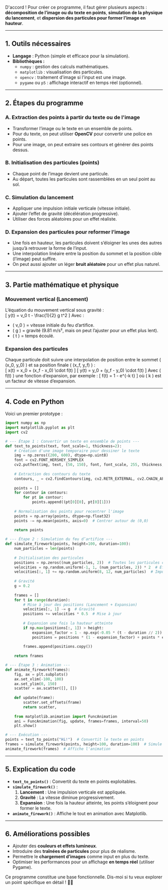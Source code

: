 D'accord ! Pour créer ce programme, il faut gérer plusieurs aspects : **décomposition de l’image ou du texte en points**, **simulation de la physique du lancement**, et **dispersion des particules pour former l’image en hauteur**.  

---  
## **1. Outils nécessaires**
- **Langage** : Python (simple et efficace pour la simulation).  
- **Bibliothèques :**  
  - `numpy` : gestion des calculs mathématiques.  
  - `matplotlib` : visualisation des particules.  
  - `opencv` : traitement d'image si l'input est une image.  
  - `pygame` ou `p5` : affichage interactif en temps réel (optionnel).  

---
## **2. Étapes du programme**
### **A. Extraction des points à partir du texte ou de l'image**
- Transformer l’image ou le texte en un ensemble de points.  
- Pour du texte, on peut utiliser **OpenCV** pour convertir une police en points.  
- Pour une image, on peut extraire ses contours et générer des points dessus.  

### **B. Initialisation des particules (points)**
- Chaque point de l’image devient une particule.  
- Au départ, toutes les particules sont rassemblées en un seul point au sol.  

### **C. Simulation du lancement**
- Appliquer une impulsion initiale verticale (vitesse initiale).  
- Ajouter l’effet de gravité (décélération progressive).  
- Utiliser des forces aléatoires pour un effet réaliste.  

### **D. Expansion des particules pour reformer l’image**
- Une fois en hauteur, les particules doivent s’éloigner les unes des autres jusqu’à retrouver la forme de l’input.  
- Une interpolation linéaire entre la position du sommet et la position cible (l’image) peut suffire.  
- On peut aussi ajouter un léger **bruit aléatoire** pour un effet plus naturel.  

---
## **3. Partie mathématique et physique**
### **Mouvement vertical (Lancement)**
L’équation du mouvement vertical sous gravité :  
\[
y(t) = v_0 t - \frac{1}{2} g t^2
\]
Avec :  
- \( v_0 \) = vitesse initiale du feu d’artifice.  
- \( g \) = gravité (9.81 m/s², mais on peut l’ajuster pour un effet plus lent).  
- \( t \) = temps écoulé.  

### **Expansion des particules**
Chaque particule doit suivre une interpolation de position entre le sommet \( (x_0, y_0) \) et sa position finale \( (x_f, y_f) \) :  
\[
x(t) = x_0 + (x_f - x_0) \cdot f(t)
\]
\[
y(t) = y_0 + (y_f - y_0) \cdot f(t)
\]
Avec \( f(t) \) une fonction d’expansion, par exemple :
\[
f(t) = 1 - e^{-k t}
\]
où \( k \) est un facteur de vitesse d’expansion.  

---
## **4. Code en Python**
Voici un premier prototype :  

```python
import numpy as np
import matplotlib.pyplot as plt
import cv2

# --- Étape 1 : Convertir un texte en ensemble de points ---
def text_to_points(text, font_scale=1, thickness=2):
    # Création d'une image temporaire pour dessiner le texte
    img = np.zeros((200, 600), dtype=np.uint8)
    font = cv2.FONT_HERSHEY_SIMPLEX
    cv2.putText(img, text, (50, 150), font, font_scale, 255, thickness, cv2.LINE_AA)
    
    # Extraction des contours du texte
    contours, _ = cv2.findContours(img, cv2.RETR_EXTERNAL, cv2.CHAIN_APPROX_SIMPLE)
    
    points = []
    for contour in contours:
        for pt in contour:
            points.append((pt[0][0], pt[0][1]))
    
    # Normalisation des points pour recentrer l'image
    points = np.array(points, dtype=np.float32)
    points -= np.mean(points, axis=0)  # Centrer autour de (0,0)
    
    return points

# --- Étape 2 : Simulation du feu d’artifice ---
def simulate_firework(points, height=100, duration=100):
    num_particles = len(points)
    
    # Initialisation des particules
    positions = np.zeros((num_particles, 2))  # Toutes les particules commencent au même point (0,0)
    velocities = np.random.uniform(-1, 1, (num_particles, 2)) * 2  # Effet aléatoire initial
    velocities[:, 1] += np.random.uniform(8, 12, num_particles)  # Impulsion verticale
    
    # Gravité
    g = 0.2
    
    frames = []
    for t in range(duration):
        # Mise à jour des positions (Lancement + Expansion)
        velocities[:, 1] -= g  # Gravité
        positions += velocities * 0.5  # Mise à jour
        
        # Expansion une fois la hauteur atteinte
        if np.max(positions[:, 1]) > height:
            expansion_factor = 1 - np.exp(-0.05 * (t - duration // 2))
            positions = positions * (1 - expansion_factor) + points * expansion_factor
        
        frames.append(positions.copy())
    
    return frames

# --- Étape 3 : Animation ---
def animate_firework(frames):
    fig, ax = plt.subplots()
    ax.set_xlim(-100, 100)
    ax.set_ylim(0, 150)
    scatter = ax.scatter([], [])
    
    def update(frame):
        scatter.set_offsets(frame)
        return scatter,
    
    from matplotlib.animation import FuncAnimation
    ani = FuncAnimation(fig, update, frames=frames, interval=50)
    plt.show()

# --- Exécution ---
points = text_to_points("Hi!")  # Convertit le texte en points
frames = simulate_firework(points, height=100, duration=100)  # Simule le feu d'artifice
animate_firework(frames)  # Affiche l'animation
```

---
## **5. Explication du code**
- **`text_to_points()`** : Convertit du texte en points exploitables.  
- **`simulate_firework()`** :  
  1. **Lancement** : Une impulsion verticale est appliquée.  
  2. **Gravité** : La vitesse diminue progressivement.  
  3. **Expansion** : Une fois la hauteur atteinte, les points s’éloignent pour former le texte.  
- **`animate_firework()`** : Affiche le tout en animation avec Matplotlib.  

---
## **6. Améliorations possibles**
- Ajouter des **couleurs et effets lumineux**.  
- Introduire des **traînées de particules** pour plus de réalisme.  
- Permettre le **chargement d’images** comme input en plus du texte.  
- Optimiser les performances pour un affichage **en temps réel** (utiliser Pygame).  

Ce programme constitue une base fonctionnelle. Dis-moi si tu veux explorer un point spécifique en détail ! 🚀🔥